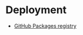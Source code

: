 # Deployment

* [GitHub Packages registry](https://github.com/fastrepl/hyprnote/pkgs/container/hyprnote%2Fadmin)
